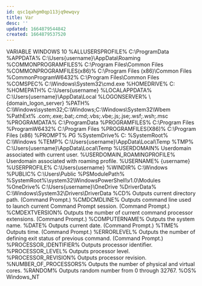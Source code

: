 ```yaml
---
id: qsc1qahgm0qp113jq9ewqvy
title: Var
desc: ''
updated: 1664879544842
created: 1664879537520
---
```

VARIABLE	WINDOWS 10
%ALLUSERSPROFILE%	C:\ProgramData
%APPDATA%	C:\Users\{username}\AppData\Roaming
%COMMONPROGRAMFILES%	C:\Program Files\Common Files
%COMMONPROGRAMFILES(x86)%	C:\Program Files (x86)\Common Files
%CommonProgramW6432%	C:\Program Files\Common Files
%COMSPEC%	C:\Windows\System32\cmd.exe
%HOMEDRIVE%	C:\
%HOMEPATH%	C:\Users\{username}
%LOCALAPPDATA%	C:\Users\{username}\AppData\Local
%LOGONSERVER%	\\{domain_logon_server}
%PATH%	C:\Windows\system32;C:\Windows;C:\Windows\System32\Wbem
%PathExt%	.com;.exe;.bat;.cmd;.vbs;.vbe;.js;.jse;.wsf;.wsh;.msc
%PROGRAMDATA%	C:\ProgramData
%PROGRAMFILES%	C:\Program Files
%ProgramW6432%	C:\Program Files
%PROGRAMFILES(X86)%	C:\Program Files (x86)
%PROMPT%	$P$G
%SystemDrive%	C:
%SystemRoot%	C:\Windows
%TEMP%	C:\Users\{username}\AppData\Local\Temp
%TMP%	C:\Users\{username}\AppData\Local\Temp
%USERDOMAIN%	Userdomain associated with current user.
%USERDOMAIN_ROAMINGPROFILE%	Userdomain associated with roaming profile.
%USERNAME%	{username}
%USERPROFILE%	C:\Users\{username}
%WINDIR%	C:\Windows
%PUBLIC%	C:\Users\Public
%PSModulePath%	%SystemRoot%\system32\WindowsPowerShell\v1.0\Modules\
%OneDrive%	C:\Users\{username}\OneDrive
%DriverData%	C:\Windows\System32\Drivers\DriverData
%CD%	Outputs current directory path. (Command Prompt.)
%CMDCMDLINE%	Outputs command line used to launch current Command Prompt session. (Command Prompt.)
%CMDEXTVERSION%	Outputs the number of current command processor extensions. (Command Prompt.)
%COMPUTERNAME%	Outputs the system name.
%DATE%	Outputs current date. (Command Prompt.)
%TIME%	Outputs time. (Command Prompt.)
%ERRORLEVEL%	Outputs the number of defining exit status of previous command. (Command Prompt.)
%PROCESSOR_IDENTIFIER%	Outputs processor identifier.
%PROCESSOR_LEVEL%	Outputs processor level.
%PROCESSOR_REVISION%	Outputs processor revision.
%NUMBER_OF_PROCESSORS%	Outputs the number of physical and virtual cores.
%RANDOM%	Outputs random number from 0 through 32767.
%OS%	Windows_NT